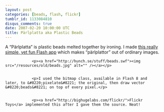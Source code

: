 ```yaml
---
layout: post
categories: [beads, flash, flickr]
tumblr_id: 1133084810
disqus_comments: true
date: 2007-02-20 10:00:00 UTC
title: Pärlplatta aka Plastic Beads
---
```


A “Pärlplatta” is plastic beads melted together by ironing.
			I made <a href="http://hunch.se/stuff/beads.swf">this really simple, yet fun Flash app</a> which makes “pärlplattor” out of ordinary images.</p>


				<p><a href="http://hunch.se/stuff/beads.swf"><img src="/resources/old/beads.jpg" alt="" /></a></p>


				<p>I used the bitmap class, available in Flash 8 and later, to &#8220;pixelate&#8221; the original, then draw vector &#8220;beads&#8221; on top of every pixel.</p>


				<p><a href="http://bighugelabs.com/flickr/">Flickr Toys</a> implemented this after I gave them the source. Neat!
